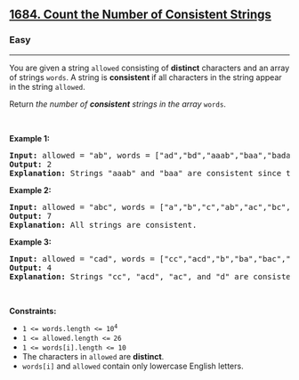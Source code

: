 <h2><a href="https://leetcode.com/problems/count-the-number-of-consistent-strings/">1684. Count the Number of Consistent Strings</a></h2><h3>Easy</h3><hr><div style="user-select: auto;"><p style="user-select: auto;">You are given a string <code style="user-select: auto;">allowed</code> consisting of <strong style="user-select: auto;">distinct</strong> characters and an array of strings <code style="user-select: auto;">words</code>. A string is <strong style="user-select: auto;">consistent </strong>if all characters in the string appear in the string <code style="user-select: auto;">allowed</code>.</p>

<p style="user-select: auto;">Return<em style="user-select: auto;"> the number of <strong style="user-select: auto;">consistent</strong> strings in the array </em><code style="user-select: auto;">words</code>.</p>

<p style="user-select: auto;">&nbsp;</p>
<p style="user-select: auto;"><strong style="user-select: auto;">Example 1:</strong></p>

<pre style="position: relative; user-select: auto;"><strong style="user-select: auto;">Input:</strong> allowed = "ab", words = ["ad","bd","aaab","baa","badab"]
<strong style="user-select: auto;">Output:</strong> 2
<strong style="user-select: auto;">Explanation:</strong> Strings "aaab" and "baa" are consistent since they only contain characters 'a' and 'b'.
<div class="open_grepper_editor" title="Edit &amp; Save To Grepper" style="user-select: auto;"></div></pre>

<p style="user-select: auto;"><strong style="user-select: auto;">Example 2:</strong></p>

<pre style="position: relative; user-select: auto;"><strong style="user-select: auto;">Input:</strong> allowed = "abc", words = ["a","b","c","ab","ac","bc","abc"]
<strong style="user-select: auto;">Output:</strong> 7
<strong style="user-select: auto;">Explanation:</strong> All strings are consistent.
<div class="open_grepper_editor" title="Edit &amp; Save To Grepper" style="user-select: auto;"></div></pre>

<p style="user-select: auto;"><strong style="user-select: auto;">Example 3:</strong></p>

<pre style="position: relative; user-select: auto;"><strong style="user-select: auto;">Input:</strong> allowed = "cad", words = ["cc","acd","b","ba","bac","bad","ac","d"]
<strong style="user-select: auto;">Output:</strong> 4
<strong style="user-select: auto;">Explanation:</strong> Strings "cc", "acd", "ac", and "d" are consistent.
<div class="open_grepper_editor" title="Edit &amp; Save To Grepper" style="user-select: auto;"></div></pre>

<p style="user-select: auto;">&nbsp;</p>
<p style="user-select: auto;"><strong style="user-select: auto;">Constraints:</strong></p>

<ul style="user-select: auto;">
	<li style="user-select: auto;"><code style="user-select: auto;">1 &lt;= words.length &lt;= 10<sup style="user-select: auto;">4</sup></code></li>
	<li style="user-select: auto;"><code style="user-select: auto;">1 &lt;= allowed.length &lt;=<sup style="user-select: auto;"> </sup>26</code></li>
	<li style="user-select: auto;"><code style="user-select: auto;">1 &lt;= words[i].length &lt;= 10</code></li>
	<li style="user-select: auto;">The characters in <code style="user-select: auto;">allowed</code> are <strong style="user-select: auto;">distinct</strong>.</li>
	<li style="user-select: auto;"><code style="user-select: auto;">words[i]</code> and <code style="user-select: auto;">allowed</code> contain only lowercase English letters.</li>
</ul>
</div>